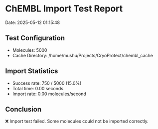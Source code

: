 # ChEMBL Import Test Report

Date: 2025-05-12 01:15:48

## Test Configuration

- Molecules: 5000
- Cache Directory: /home/mushu/Projects/CryoProtect/chembl_cache

## Import Statistics

- Success rate: 750 / 5000 (15.0%)
- Total time: 0.00 seconds
- Import rate: 0.00 molecules/second

## Conclusion

❌ Import test failed. Some molecules could not be imported correctly.
